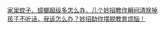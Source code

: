   
[家里蚊子、蟑螂超级多怎么办，几个妙招教你瞬间清除掉](http://www.dianyue.me/archives/532/9jcsx5u18ujbk0a2/)  
[孩子不听话，我该怎么办？妙招助你摆脱教育烦恼！](http://www.dianyue.me/archives/768/9tqmmv7imd39ljd5/)
